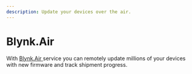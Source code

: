 ```yaml
---
description: Update your devices over the air.
---
```


# Blynk.Air

With [Blynk.Air ](../../web-dashboard/for-developers/blynk.air/)service you can remotely update millions of your devices with new firmware and track shipment progress.



